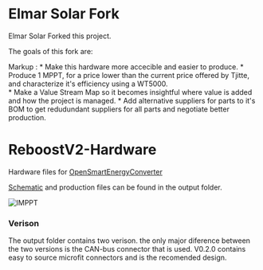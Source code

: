 # Elmar Solar Fork

Elmar Solar Forked this project. 

The goals of this fork are:

Markup : * Make this hardware more accecible and easier to produce.
         * Produce 1 MPPT, for a price lower than the current price offered by Tjitte, and characterize it's efficiency using a WT5000.  
         * Make a Value Stream Map so it becomes insightful where value is added and how the project is managed. 
         * Add alternative suppliers for parts to it's BOM to get redudundant suppliers for all parts and negotiate better production. 



# ReboostV2-Hardware
Hardware files for [OpenSmartEnergyConverter](https://github.com/TjitteS/OpenSmartEnergyConverter)

[Schematic](https://github.com/TjitteS/ReboostV2-Hardware/blob/main/Outputs/Reboost%20V0.2.1/Schematic%20Prints.PDF) and production files can be found in the output folder.

![IMPPT](Pics/MPPT-STRAIGHT.png)

### Verison ###

The output folder contains two verison. the only major diference between the two versions is the CAN-bus connector that is used. V0.2.0 contains easy to source microfit connectors and is the recomended design.
